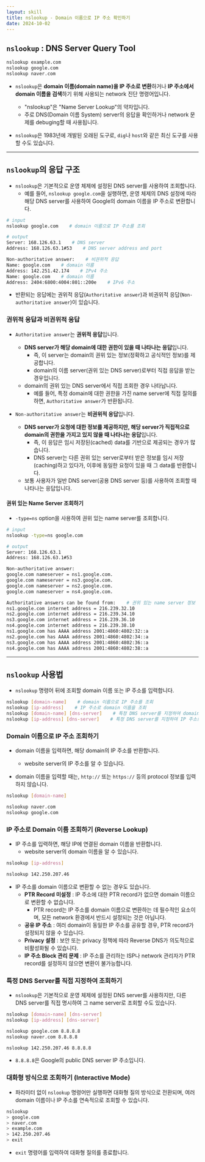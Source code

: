 ```yaml
---
layout: skill
title: nslookup - Domain 이름으로 IP 주소 확인하기
date: 2024-10-02
---
```





## `nslookup` : DNS Server Query Tool

```bash
nslookup example.com
nslookup google.com
nslookup naver.com
```

- `nslookup`은 **domain 이름(domain name)을 IP 주소로 변환**하거나 **IP 주소에서 domain 이름을 검색**하기 위해 사용되는 network 진단 명령어입니다.
    - "nslookup"은 "Name Server Lookup"의 약자입니다.
    - 주로 DNS(Domain 이름 System) server의 응답을 확인하거나 network 문제를 debuging할 때 사용됩니다.

- `nslookup`은 1983년에 개발된 오래된 도구로, `dig`나 `host`와 같은 최신 도구를 사용할 수도 있습니다.




---




## `nslookup`의 응답 구조

- `nslookup`은 기본적으로 운영 체제에 설정된 DNS server를 사용하여 조회합니다.
    - 예를 들어, `nslookup google.com`을 실행하면, 운영 체제의 DNS 설정에 따라 해당 DNS server를 사용하여 Google의 domain 이름을 IP 주소로 변환합니다.

```bash
# input
nslookup google.com    # domain 이름으로 IP 주소를 조회

# output
Server:	168.126.63.1    # DNS server
Address: 168.126.63.1#53    # DNS server address and port

Non-authoritative answer:    # 비권위적 응답
Name: google.com    # domain 이름
Address: 142.251.42.174    # IPv4 주소
Name: google.com    # domain 이름
Address: 2404:6800:4004:801::200e    # IPv6 주소
```

- 반환되는 응답에는 권위적 응답(`Authoritative answer`)과 비권위적 응답(`Non-authoritative answer`)이 있습니다.


### 권위적 응답과 비권위적 응답

- `Authoritative answer`는 **권위적 응답**입니다.
    - **DNS server가 해당 domain에 대한 권한이 있을 때 나타나는 응답**입니다.
        - 즉, 이 server는 domain의 권위 있는 정보(정확하고 공식적인 정보)를 제공합니다.
        - domain의 이름 server(권위 있는 DNS server)로부터 직접 응답을 받는 경우입니다.
    - domain의 권위 있는 DNS server에서 직접 조회한 경우 나타납니다.
        - 예를 들어, 특정 domain에 대한 권한을 가진 name server에 직접 질의를 하면, `Authoritative answer`가 반환됩니다.

- `Non-authoritative answer`는 **비권위적 응답**입니다.
    - **DNS server가 요청에 대한 정보를 제공하지만, 해당 server가 직접적으로 domain의 권한을 가지고 있지 않을 때 나타나는 응답**입니다.
        - 즉, 이 응답은 임시 저장된(cached) data를 기반으로 제공되는 경우가 많습니다.
        - DNS server는 다른 권위 있는 server로부터 받은 정보를 임시 저장(caching)하고 있다가, 이후에 동일한 요청이 있을 때 그 data를 반환합니다.
    - 보통 사용자가 일반 DNS server(공용 DNS server 등)를 사용하여 조회할 때 나타나는 응답입니다.


#### 권위 있는 Name Server 조회하기

- `-type=ns` option을 사용하여 권위 있는 name server를 조회합니다.

```bash
# input
nslookup -type=ns google.com

# output
Server:	168.126.63.1
Address: 168.126.63.1#53

Non-authoritative answer:
google.com nameserver = ns1.google.com.
google.com nameserver = ns3.google.com.
google.com nameserver = ns2.google.com.
google.com nameserver = ns4.google.com.

Authoritative answers can be found from:    # 권위 있는 name server 정보
ns1.google.com internet address = 216.239.32.10
ns2.google.com internet address = 216.239.34.10
ns3.google.com internet address = 216.239.36.10
ns4.google.com internet address = 216.239.38.10
ns1.google.com has AAAA address 2001:4860:4802:32::a
ns2.google.com has AAAA address 2001:4860:4802:34::a
ns3.google.com has AAAA address 2001:4860:4802:36::a
ns4.google.com has AAAA address 2001:4860:4802:38::a
```




---




## `nslookup` 사용법

- `nslookup` 명령어 뒤에 조회할 domain 이름 또는 IP 주소를 입력합니다.

```bash
nslookup [domain-name]    # domain 이름으로 IP 주소를 조회
nslookup [ip-address]    # IP 주소로 domain 이름을 조회
nslookup [domain-name] [dns-server]    # 특정 DNS server를 지정하여 domain 이름으로 IP 주소를 조회
nslookup [ip-address] [dns-server]    # 특정 DNS server를 지정하여 IP 주소로 domain 이름을 조회
```


### Domain 이름으로 IP 주소 조회하기

- domain 이름을 입력하면, 해당 domain의 IP 주소를 반환합니다.
    - website server의 IP 주소를 알 수 있습니다.

- domain 이름을 입력할 때는, `http://` 또는 `https://` 등의 protocol 정보를 입력하지 않습니다.

```bash
nslookup [domain-name]

nslookup naver.com
nslookup google.com
```


### IP 주소로 Domain 이름 조회하기 (Reverse Lookup)

- IP 주소를 입력하면, 해당 IP에 연결된 domain 이름을 반환합니다.
    - website server의 domain 이름을 알 수 있습니다.

```bash
nslookup [ip-address]

nslookup 142.250.207.46
```

- IP 주소를 domain 이름으로 변환할 수 없는 경우도 있습니다.
    - **PTR Record 미설정** : IP 주소에 대한 PTR record가 없으면 domain 이름으로 변환할 수 없습니다.
        - PTR record는 IP 주소를 domain 이름으로 변환하는 데 필수적인 요소이며, 모든 network 환경에서 반드시 설정되는 것은 아닙니다.
    - **공유 IP 주소** : 여러 domain이 동일한 IP 주소를 공유할 경우, PTR record가 설정되지 않을 수 있습니다.
    - **Privacy 설정** : 보안 또는 privacy 정책에 따라 Reverse DNS가 의도적으로 비활성화될 수 있습니다.
    - **IP 주소 Block 관리 문제** : IP 주소를 관리하는 ISP나 network 관리자가 PTR record를 설정하지 않으면 변환이 불가능합니다.


### 특정 DNS Server를 직접 지정하여 조회하기

- `nslookup`은 기본적으로 운영 체제에 설정된 DNS server를 사용하지만, 다른 DNS server를 직접 명시하여 그 name server로 조회할 수도 있습니다.

```bash
nslookup [domain-name] [dns-server]
nslookup [ip-address] [dns-server]

nslookup google.com 8.8.8.8
nslookup naver.com 8.8.8.8

nslookup 142.250.207.46 8.8.8.8
```

- `8.8.8.8`은 Google의 public DNS server IP 주소입니다.


### 대화형 방식으로 조회하기 (Interactive Mode)

- 파라미터 없이 `nslookup` 명령어만 실행하면 대화형 질의 방식으로 전환되며, 여러 domain 이름이나 IP 주소를 연속적으로 조회할 수 있습니다.

```bash
nslookup
> google.com
> naver.com
> example.com
> 142.250.207.46
> exit
```

- `exit` 명령어를 입력하여 대화형 질의를 종료합니다.
